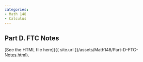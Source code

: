 ```yaml
---
categories:
- Math 148
- Calculus
---
```


## Part D. FTC Notes

 [See the HTML file here]({{ site.url }}/assets/Math148/Part-D-FTC-Notes.html).
